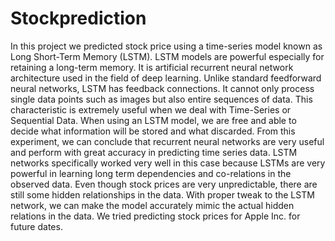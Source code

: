 # Stockprediction

In this project we predicted stock price using a time-series model known as Long Short-Term Memory (LSTM). LSTM models are powerful especially for retaining a long-term memory. It is artificial recurrent neural network architecture used in the field of deep learning. Unlike standard feedforward neural networks, LSTM has feedback connections. It cannot only process single data points such as images but also entire sequences of data. This characteristic is extremely useful when we deal with Time-Series or Sequential Data. When using an LSTM model, we are free and able to decide what information will be stored and what discarded. From this experiment, we can conclude that recurrent neural networks are very useful and perform with great accuracy in predicting time series data. LSTM networks specifically worked very well in this case because LSTMs are very powerful in learning long term dependencies and co-relations in the observed data. Even though stock prices are very unpredictable, there are still some hidden relationships in the data. With proper tweak to the LSTM network, we can make the model accurately mimic the actual hidden relations in the data. We tried predicting stock prices for Apple Inc. for future dates. 
